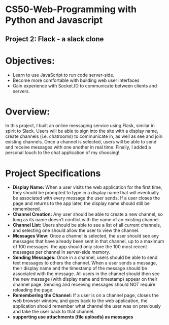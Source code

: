 # CS50-Web-Programming with Python and Javascript
## Project 2: Flack - a slack clone

# Objectives:


- Learn to use JavaScript to run code server-side.
- Become more comfortable with building web user interfaces
- Gain experience with Socket.IO to communicate between clients and servers.

# Overview: 

In this project, I built an online messaging service using Flask, similar in spirit to Slack. Users will be able to sign into the site with a display name, create channels (i.e. chatrooms) to communicate in, as well as see and join existing channels. Once a channel is selected, users will be able to send and receive messages with one another in real time. Finally, I added a personal touch to the chat application of my choosing!

# Project Specifications


- **Display Name:** When a user visits the web application for the first time, they should be prompted to type in a display name that will eventually be associated with every message the user sends. If a user closes the page and returns to the app later, the display name should still be remembered.
 - **Channel Creation:** Any user should be able to create a new channel, so long as its name doesn’t conflict with the name of an existing channel.
 - **Channel List:** Users should be able to see a list of all current channels, and selecting one should allow the user to view the channel. 
- **Messages View:** Once a channel is selected, the user should see any messages that have already been sent in that channel, up to a maximum of 100 messages. the app should only store the 100 most recent messages per channel in server-side memory.
- **Sending Messages:** Once in a channel, users should be able to send text messages to others the channel. When a user sends a message, their display name and the timestamp of the message should be associated with the message. All users in the channel should then see the new message (with display name and timestamp) appear on their channel page. Sending and receiving messages should NOT require reloading the page.
- **Remembering the Channel:** If a user is on a channel page, closes the web browser window, and goes back to the web application, the application should remember what channel the user was on previously and take the user back to that channel.
- **supporting use attachments (file uploads) as messages**
